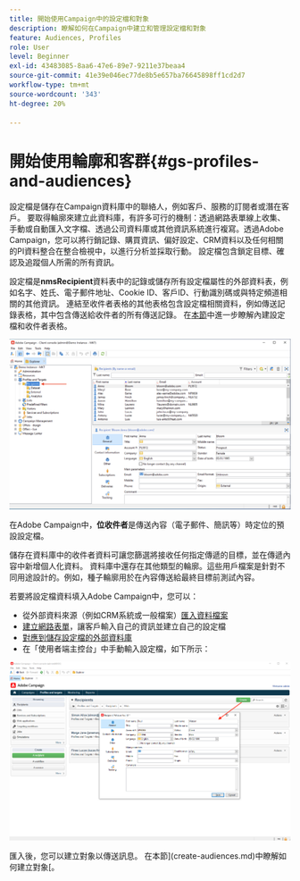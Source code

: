 ```yaml
---
title: 開始使用Campaign中的設定檔和對象
description: 瞭解如何在Campaign中建立和管理設定檔和對象
feature: Audiences, Profiles
role: User
level: Beginner
exl-id: 43483085-8aa6-47e6-89e7-9211e37beaa4
source-git-commit: 41e39e046ec77de8b5e657ba76645898ff1cd2d7
workflow-type: tm+mt
source-wordcount: '343'
ht-degree: 20%

---
```


# 開始使用輪廓和客群{#gs-profiles-and-audiences}

設定檔是儲存在Campaign資料庫中的聯絡人，例如客戶、服務的訂閱者或潛在客戶。 要取得輪廓來建立此資料庫，有許多可行的機制：透過網路表單線上收集、手動或自動匯入文字檔、透過公司資料庫或其他資訊系統進行複寫。透過Adobe Campaign，您可以將行銷記錄、購買資訊、偏好設定、CRM資料以及任何相關的PI資料整合在整合檢視中，以進行分析並採取行動。 設定檔包含鎖定目標、確認及追蹤個人所需的所有資訊。



設定檔是&#x200B;**nmsRecipient**&#x200B;資料表中的記錄或儲存所有設定檔屬性的外部資料表，例如名字、姓氏、電子郵件地址、Cookie ID、客戶ID、行動識別碼或與特定頻道相關的其他資訊。 連結至收件者表格的其他表格包含設定檔相關資料，例如傳送記錄表格，其中包含傳送給收件者的所有傳送記錄。 在[本節](../dev/datamodel.md#ootb-profiles)中進一步瞭解內建設定檔和收件者表格。

![](assets/recipients-in-explorer.png)

在Adobe Campaign中，**位收件者**&#x200B;是傳送內容（電子郵件、簡訊等）時定位的預設設定檔。

儲存在資料庫中的收件者資料可讓您篩選將接收任何指定傳遞的目標，並在傳遞內容中新增個人化資料。 資料庫中還存在其他類型的輪廓。這些用戶檔案是針對不同用途設計的。例如，種子輪廓用於在內容傳送給最終目標前測試內容。

若要將設定檔資料填入Adobe Campaign中，您可以：

* 從外部資料來源（例如CRM系統或一般檔案）[匯入資料檔案](../start/import.md)
* [建立網路表單](../dev/webapps.md)，讓客戶輸入自己的資訊並建立自己的設定檔
* [對應到儲存設定檔的外部資料庫](../connect/fda.md)
* 在「使用者端主控台」中手動輸入設定檔，如下所示：

![](assets/create-profile.png)

<!--You can also select your message audience in an external file: recipients are stored not in the database, but in files. These are known as “external” deliveries. These contacts can be imported or not in Adobe Campaign. [Learn more](external-profiles.md).-->

匯入後，您可以建立對象以傳送訊息。 在本節](create-audiences.md)中瞭解如何建立對象[。
